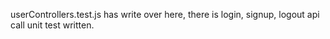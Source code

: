 userControllers.test.js has write over here, there is login, signup, logout api call unit test written.
